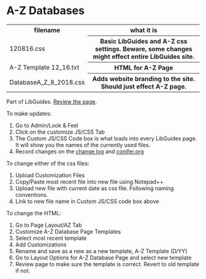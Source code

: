 # A-Z Databases
<table>
  <tr><th>filename</th><th>what it is</th></tr>
  <tr><td>120816.css</th><th>Basic LibGuides and A-Z css settings. Beware, some changes might effect entire LibGuides site.</td></tr>
  <tr><td>A-Z Template 12_16.txt</th><th>HTML for A-Z Page</td></tr>
<tr><td>DatabaseA_Z_8_2018.css</th><th>Adds website branding to the site. Should just effect A-Z page.</td></tr>
  </table>
<p>Part of LibGuides. <a href="https://libguides.colorado.edu/az.php">Review the page</a>.</p>

<p>To make updates:</p>
<ol>
<li>Go to Admin/Look & Feel</li>
<li>Click on the customize JS/CSS Tab</li>
  <li>The Custom JS/CSS Code box is what loads into every LibGuides page. It will show you the names of the currently used files.</li>
  <li>Record changes on the <a href="https://docs.google.com/document/d/1tUjRhy6rih3uO4LhuL2o63uUrEuG4FqG8lBeOzNHqBw/edit#">change log</a> and  <a href="https://conifer.rhizome.org/cuboulder_libera">conifer.org</a></li>
  </ol>
<p>To change either of the css files:</p>
  <ol>
  <li>Upload Customization Files</li>
  <li>Copy/Paste most recent file into new file using Notepad++</li>
<li>Upload new file with current date as css file. Following naming conventions.</li>
<li>Link to new file name in Custom JS/CSS code box above</li>
  </ol>
 <p>To change the HTML:</p>
  <ol>
<li>Go to Page Layout/AZ Tab</li>
<li>Customize A-Z Database Page Templates</li>
  <li>Select most recent template</li>
<li>Add Customizations</li>
<li>Rename and save as a new as a new template, A-Z Template (D/YY)</li>
  <li>Go to Layout Options for A-Z Database Page and select new template</li>
  <li>Review page to make sure the template is correct. Revert to old template if not.</li>
  </ol>
